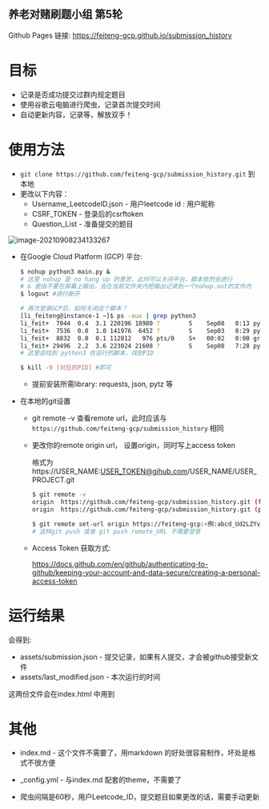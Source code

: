 ##  养老对赌刷题小组 第5轮

Github Pages 链接: https://feiteng-gcp.github.io/submission_history



# 目标

- 记录是否成功提交过群内规定题目
- 使用谷歌云电脑进行爬虫，记录首次提交时间
- 自动更新内容，记录等，解放双手！

# 使用方法

- `git clone https://github.com/feiteng-gcp/submission_history.git` 到本地
- 更改以下内容：
  - Username_LeetcodeID.json - 用户leetcode id : 用户昵称
  - CSRF_TOKEN - 登录后的csrftoken
  - Question_List - 准备提交的题目

![image-20210908234133267](C:\Users\lifeiteng\AppData\Roaming\Typora\typora-user-images\image-20210908234133267.png)

- 在Google Cloud Platform (GCP) 平台:

  ```bash
  $ nohup python3 main.py &
  # 这里 nohup 是 no hang up 的意思，此时可以关闭平台，脚本依然会进行
  # & 是指不要在屏幕上输出，会在当前文件夹内把输出记录到一个nohup.out的文件内
  $ logout #进行断开
  
  # 再次登录GCP后，如何关闭这个脚本？
  [li_feiteng@instance-1 ~]$ ps -aux | grep python3
  li_feit+  7044  0.4  3.1 220196 18980 ?        S    Sep08   0:13 python3 main.py
  li_feit+  7536  0.0  1.0 141976  6452 ?        S    Sep03   0:29 python3 script.py
  li_feit+  8832  0.0  0.1 112812   976 pts/0    S+   00:02   0:00 grep --color=auto python3
  li_feit+ 29496  2.2  3.6 223024 21608 ?        S    Sep08   7:28 python3 fetchContesData.py
  # 这里会找到 python3 在运行的脚本，找到PID
  
  $ kill -9 [对应的PID] #即可
  ```

  - 提前安装所需library: requests, json, pytz 等

- 在本地的git设置

  - git remote -v 查看remote url，此时应该与 `https://github.com/feiteng-gcp/submission_history` 相同

  - 更改你的remote origin url， 设置origin，同时写上access token

    格式为 https://USER_NAME:USER_TOKEN@gihub.com/USER_NAME/USER_PROJECT.git

    ```bash
    $ git remote -v
    origin  https://github.com/feiteng-gcp/submission_history.git (fetch)
    origin  https://github.com/feiteng-gcp/submission_history.git (push)
    
    $ git remote set-url origin https://feiteng-gcp:<例:abcd_Ud2LZYvsRGmGDehYfZQaRdJqr31cUz3>@github.com/feiteng-gcp/submission_history.git
    # 这样git push 或者 git push remote_URL 不需要登录
    ```

    

  - Access Token 获取方式:

    https://docs.github.com/en/github/authenticating-to-github/keeping-your-account-and-data-secure/creating-a-personal-access-token

# 运行结果

会得到:

- assets/submission.json - 提交记录，如果有人提交，才会被github接受新文件
- assets/last_modified.json - 本次运行的时间

这两份文件会在index.html 中用到



# 其他

- index.md - 这个文件不需要了，用markdown 的好处很容易制作，坏处是格式不很方便

- _config.yml - 与index.md 配套的theme，不需要了

- 爬虫间隔是60秒，用户Leetcode_ID，提交题目如果更改的话，需要手动更新



